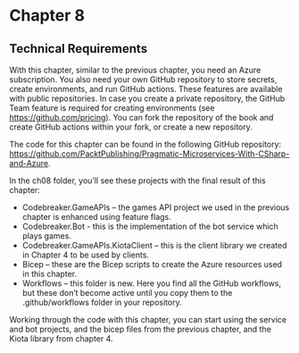 # Chapter 8

## Technical Requirements

With this chapter, similar to the previous chapter, you need an Azure subscription. You also need your own GitHub repository to store secrets, create environments, and run GitHub actions. These features are available with public repositories. In case you create a private repository, the GitHub Team feature is required for creating environments (see https://github.com/pricing). You can fork the repository of the book and create GitHub actions within your fork, or create a new repository.

The code for this chapter can be found in the following GitHub repository: https://github.com/PacktPublishing/Pragmatic-Microservices-With-CSharp-and-Azure.

In the ch08 folder, you’ll see these projects with the final result of this chapter:

* Codebreaker.GameAPIs – the games API project we used in the previous chapter is enhanced using feature flags.
* Codebreaker.Bot - this is the implementation of the bot service which plays games.
* Codebreaker.GameAPIs.KiotaClient – this is the client library we created in Chapter 4 to be used by clients.
* Bicep – these are the Bicep scripts to create the Azure resources used in this chapter. 
* Workflows – this folder is new. Here you find all the GitHub workflows, but these don’t become active until you copy them to the .github/workflows folder in your repository.

Working through the code with this chapter, you can start using the service and bot projects, and the bicep files from the previous chapter, and the Kiota library from chapter 4.
